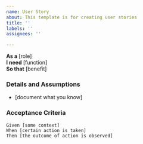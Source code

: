 ```yaml
---
name: User Story
about: This template is for creating user stories
title: ''
labels: ''
assignees: ''

---
```


**As a** [role]  
**I need** [function]  
**So that** [benefit]  
  
### Details and Assumptions  
* [document what you know]  
 
### Acceptance Criteria  
  
``` gherkin  
Given [some context]  
When [certain action is taken]  
Then [the outcome of action is observed]  
```
